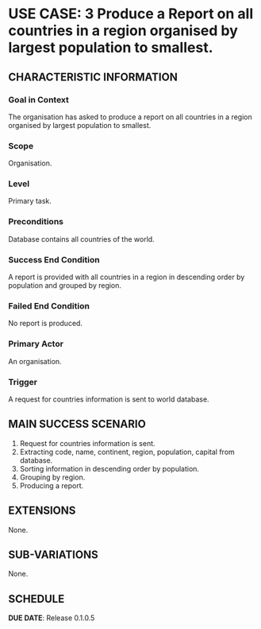 # USE CASE: 3 Produce a Report on all countries in a region organised by largest population to smallest.

## CHARACTERISTIC INFORMATION

### Goal in Context

The organisation has asked to produce a report on all countries in a region organised by largest population to smallest.

### Scope

Organisation.

### Level

Primary task.

### Preconditions

Database contains all countries of the world.

### Success End Condition

A report is provided with all countries in a region in descending order by population and grouped by region.

### Failed End Condition

No report is produced.

### Primary Actor

An organisation.

### Trigger

A request for countries information is sent to world database.

## MAIN SUCCESS SCENARIO

1. Request for countries information is sent.
2. Extracting code, name, continent, region, population, capital from database.
3. Sorting information in descending order by population.
4. Grouping by region.
5. Producing a report.

## EXTENSIONS

None.

## SUB-VARIATIONS

None.

## SCHEDULE

**DUE DATE**: Release 0.1.0.5